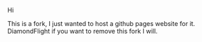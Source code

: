 Hi

This is a fork, I just wanted to host a github pages website for it. <br>
DiamondFlight if you want to remove this fork I will.
